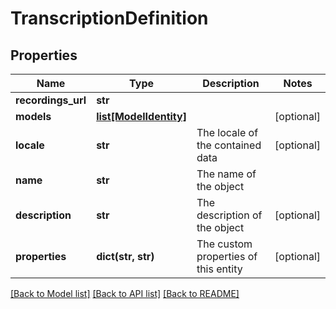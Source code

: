 # TranscriptionDefinition

## Properties
Name | Type | Description | Notes
------------ | ------------- | ------------- | -------------
**recordings_url** | **str** |  | 
**models** | [**list[ModelIdentity]**](ModelIdentity.md) |  | [optional] 
**locale** | **str** | The locale of the contained data | [optional] 
**name** | **str** | The name of the object | 
**description** | **str** | The description of the object | [optional] 
**properties** | **dict(str, str)** | The custom properties of this entity | [optional] 

[[Back to Model list]](../README.md#documentation-for-models) [[Back to API list]](../README.md#documentation-for-api-endpoints) [[Back to README]](../README.md)


